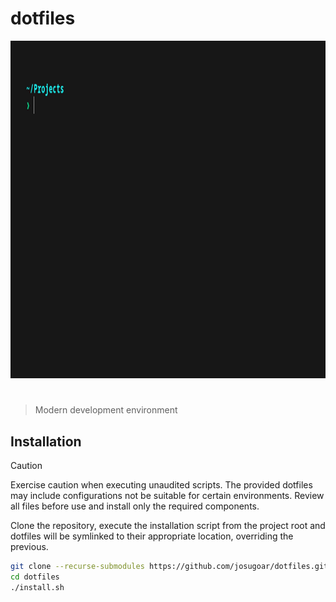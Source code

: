 # dotfiles

<p align="center">
  <img src="assets/dotfiles.gif" alt="dotfiles" width="960" height="540" />
</p>

<h1></h1>

> Modern development environment

## Installation

> [!CAUTION]
> Exercise caution when executing unaudited scripts. The provided dotfiles may include configurations not be suitable for certain environments. Review all files before use and install only the required components.

Clone the repository, execute the installation script from the project root and dotfiles will be symlinked to their appropriate location, overriding the previous.

```sh
git clone --recurse-submodules https://github.com/josugoar/dotfiles.git
cd dotfiles
./install.sh
```
